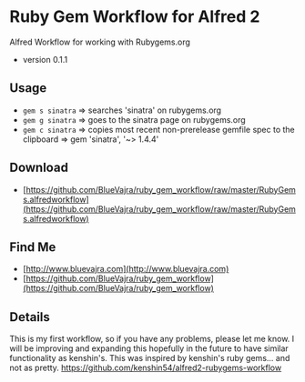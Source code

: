 Ruby Gem Workflow for Alfred 2
==============================

Alfred Workflow for working with Rubygems.org
* version 0.1.1

## Usage
* `gem s sinatra` => searches 'sinatra' on rubygems.org
* `gem g sinatra` => goes to the sinatra page on rubygems.org
* `gem c sinatra` => copies most recent non-prerelease gemfile spec to the clipboard => gem 'sinatra', '~> 1.4.4'

## Download

* [https://github.com/BlueVajra/ruby_gem_workflow/raw/master/RubyGems.alfredworkflow](https://github.com/BlueVajra/ruby_gem_workflow/raw/master/RubyGems.alfredworkflow)

## Find Me

* [http://www.bluevajra.com](http://www.bluevajra.com)
* [https://github.com/BlueVajra/ruby_gem_workflow](https://github.com/BlueVajra/ruby_gem_workflow)

## Details

This is my first workflow, so if you have any problems, please let me know. I will be improving and expanding this hopefully in the future to have similar functionality as kenshin's. This was inspired by kenshin's ruby gems... and not as pretty. https://github.com/kenshin54/alfred2-rubygems-workflow
